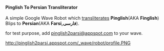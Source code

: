 **Pinglish To Persian Transliterator**<br /><br />
A simple Google Wave Robot which <a href='http://en.wikipedia.org/wiki/Transliteration' title='transliterates'>transliterates</a> **Pinglish**(AKA **Finglish**) Blips to **Persian**(AKA **Farsi,فارسی**).

for test purpose, add pinglish2parsi@appspot.com to your wave.


http://pinglish2parsi.appspot.com/_wave/robot/profile.PNG